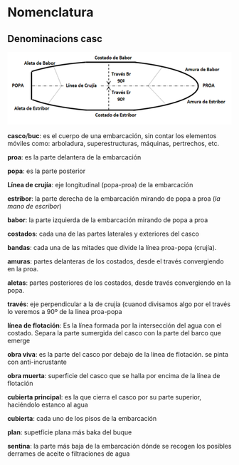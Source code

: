 # Nomenclatura

## Denominacions casc

![denomaincions](img/denominacions_buc.png "denominacions")

**casco**/**buc**: es el cuerpo de una embarcación, sin contar los elementos móviles como: arboladura, superestructuras, máquinas, pertrechos, etc.

**proa**: es la parte delantera de la embarcación

**popa**: es la parte posterior

**Línea de crujía**: eje longitudinal (popa-proa) de la embarcación

**estribor**: la parte derecha de la embarcación mirando de popa a proa (*la mano de escribor*)

**babor**: la parte izquierda de la embarcación mirando de popa a proa

**costados**: cada una de las partes laterales y exteriores del casco

**bandas**: cada una de las mitades que divide la línea proa-popa (crujía).

**amuras**: partes delanteras de los costados, desde el través convergiendo en la proa.

**aletas**: partes posteriores de los costados, desde través convergiendo en la popa.

**través**: eje perpendicular a la de crujía (cuanod divisamos algo por el través lo veremos a 90º de la línea proa-popa

**línea de flotación**: Es la línea formada por la intersección del agua con el costado. Separa la parte sumergida del casco con la parte del barco que emerge

**obra viva**: es la parte del casco por debajo de la línea de flotación. se pinta con anti-incrustante

**obra muerta**: superficie del casco que se halla por encima de la línea de flotación

**cubierta principal**: es la que cierra el casco por su parte superior, haciéndolo estanco al agua

**cubierta**: cada uno de los pisos de la embarcación

**plan**: supetfície plana más baka del buque

**sentina**: la parte más baja de la embarcación dónde se recogen los posibles derrames de aceite o filtraciones de agua
